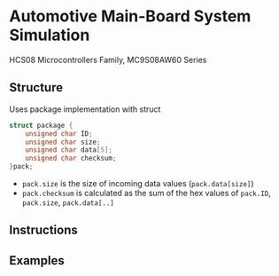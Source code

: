 # Automotive Main-Board System Simulation  
HCS08 Microcontrollers Family, MC9S08AW60 Series

## Structure

Uses package implementation with struct

```c
struct package {
	unsigned char ID;
	unsigned char size;
	unsigned char data[5];
	unsigned char checksum;
}pack;
```

* ```pack.size``` is the size of incoming data values (```pack.data[size]```)   
* ```pack.checksum``` is calculated as the sum of the hex values of ```pack.ID```, ```pack.size```, ```pack.data[..]```

## Instructions


## Examples
